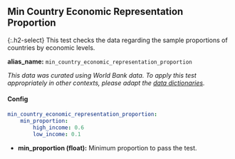 
## Min Country Economic Representation Proportion

<div class="main-docs" markdown="1"><div class="h3-box" markdown="1">

{:.h2-select}
This test checks the data regarding the sample proportions of countries by economic levels. 

**alias_name:** `min_country_economic_representation_proportion`

<i class="fa fa-info-circle"></i>
<em>This data was curated using World Bank data. To apply this test appropriately in other contexts, please adapt the [data dictionaries](https://github.com/JohnSnowLabs/nlptest/blob/main/nlptest/transform/utils.py).</em>

#### Config
```yaml
min_country_economic_representation_proportion:
    min_proportion: 
        high_income: 0.6
        low_income: 0.1
```
- **min_proportion (float):** Minimum proportion to pass the test.

<!-- #### Examples -->
